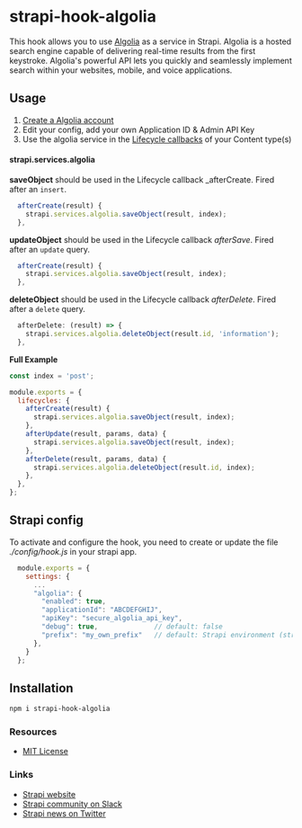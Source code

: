 # strapi-hook-algolia

This hook allows you to use [Algolia](https://algolia.com/) as a service in Strapi. Algolia is a hosted search engine capable of delivering real-time results from the first keystroke. Algolia's powerful API lets you quickly and seamlessly implement search within your websites, mobile, and voice applications.

## Usage

1) [Create a Algolia account](https://www.algolia.com/users/sign_up)
2) Edit your config, add your own Application ID & Admin API Key
3) Use the algolia service in the [Lifecycle callbacks](https://strapi.io/documentation/v3.x/concepts/models.html#lifecycle-hooks) of your Content type(s)

#### strapi.services.algolia

**saveObject** should be used in the Lifecycle callback _afterCreate. Fired after an `insert`.
```js
  afterCreate(result) {
    strapi.services.algolia.saveObject(result, index);
  },
```

**updateObject** should be used in the Lifecycle callback _afterSave_. Fired after an `update` query.

```js
  afterCreate(result) {
    strapi.services.algolia.saveObject(result, index);
  },
```

**deleteObject** should be used in the Lifecycle callback _afterDelete_. Fired after a `delete` query.
```js
  afterDelete: (result) => {
    strapi.services.algolia.deleteObject(result.id, 'information');
  },
```

**Full Example**

```js
const index = 'post';

module.exports = {
  lifecycles: {
    afterCreate(result) {
      strapi.services.algolia.saveObject(result, index);
    },
    afterUpdate(result, params, data) {
      strapi.services.algolia.saveObject(result, index);
    },
    afterDelete(result, params, data) {
      strapi.services.algolia.deleteObject(result.id, index);
    },
  },
};
```

## Strapi config

To activate and configure the hook, you need to create or update the file _./config/hook.js_ in your strapi app.

```js
  module.exports = {
    settings: {
      ...
      "algolia": {
        "enabled": true,
        "applicationId": "ABCDEFGHIJ",
        "apiKey": "secure_algolia_api_key",
        "debug": true,              // default: false
        "prefix": "my_own_prefix"   // default: Strapi environment (strapi.config.environment)
      },
    }
  };
```

## Installation

```bash
npm i strapi-hook-algolia
```

### Resources

- [MIT License](LICENSE.md)

### Links

- [Strapi website](http://strapi.io/)
- [Strapi community on Slack](http://slack.strapi.io)
- [Strapi news on Twitter](https://twitter.com/strapijs)
